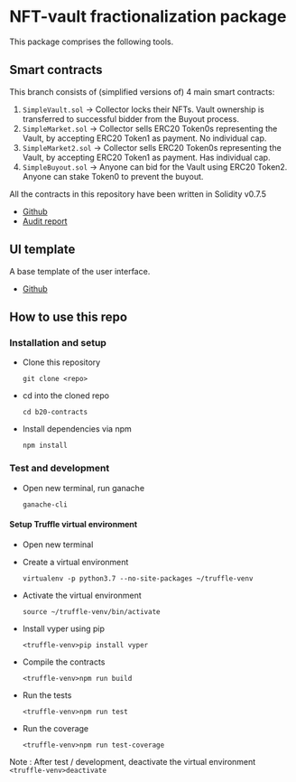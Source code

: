 # NFT-vault fractionalization package
This package comprises the following tools.

## Smart contracts
This branch consists of (simplified versions of) 4 main smart contracts:

1. `SimpleVault.sol` -> Collector locks their NFTs. Vault ownership is transferred to successful bidder from the Buyout process.
2. `SimpleMarket.sol` -> Collector sells ERC20 Token0s representing the Vault, by accepting ERC20 Token1 as payment. No individual cap.
3. `SimpleMarket2.sol` -> Collector sells ERC20 Token0s representing the Vault, by accepting ERC20 Token1 as payment. Has individual cap.
4. `SimpleBuyout.sol` -> Anyone can bid for the Vault using ERC20 Token2. Anyone can stake Token0 to prevent the buyout.


All the contracts in this repository have been written in Solidity v0.7.5

- [Github](https://github.com/lendroidproject/nft-vault-fractionalization-contracts)
- [Audit report](https://github.com/lendroidproject/nft-vault-fractionalization-contracts/blob/master/audit-report.pdf)

## UI template
A base template of the user interface.
- [Github](https://github.com/lendroidproject/nft-vault-fractionalization-ui)

## How to use this repo

### Installation and setup
* Clone this repository

  `git clone <repo>`

* cd into the cloned repo

  `cd b20-contracts`

* Install dependencies via npm

  `npm install`


### Test and development

* Open new terminal, run ganache

  `ganache-cli`

#### Setup Truffle virtual environment

* Open new terminal

* Create a virtual environment

  `virtualenv -p python3.7 --no-site-packages ~/truffle-venv`

* Activate the virtual environment

  `source ~/truffle-venv/bin/activate`

* Install vyper using pip

  `<truffle-venv>pip install vyper`

* Compile the contracts

  `<truffle-venv>npm run build`

* Run the tests

  `<truffle-venv>npm run test`

* Run the coverage

  `<truffle-venv>npm run test-coverage`

Note : After test / development, deactivate the virtual environment
  `<truffle-venv>deactivate`
